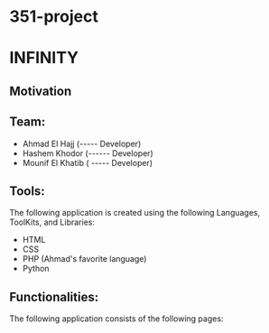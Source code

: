 # 351-project

# INFINITY
## Motivation



## Team:
- Ahmad El Hajj (----- Developer)
- Hashem Khodor (------ Developer)
- Mounif El Khatib ( ----- Developer)


## Tools:
The following application is created using the following Languages, ToolKits, and Libraries:
- HTML
- CSS
- PHP (Ahmad's favorite language)
- Python 

## Functionalities:
The following application consists of the following pages:


